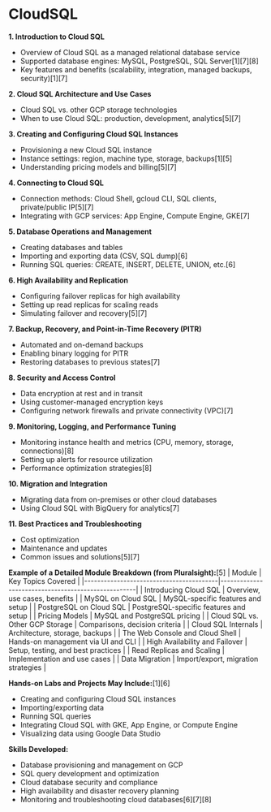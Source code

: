 # CloudSQL

**1. Introduction to Cloud SQL**
- Overview of Cloud SQL as a managed relational database service
- Supported database engines: MySQL, PostgreSQL, SQL Server[1][7][8]
- Key features and benefits (scalability, integration, managed backups, security)[1][7]

**2. Cloud SQL Architecture and Use Cases**
- Cloud SQL vs. other GCP storage technologies
- When to use Cloud SQL: production, development, analytics[5][7]

**3. Creating and Configuring Cloud SQL Instances**
- Provisioning a new Cloud SQL instance
- Instance settings: region, machine type, storage, backups[1][5]
- Understanding pricing models and billing[5][7]

**4. Connecting to Cloud SQL**
- Connection methods: Cloud Shell, gcloud CLI, SQL clients, private/public IP[5][7]
- Integrating with GCP services: App Engine, Compute Engine, GKE[7]

**5. Database Operations and Management**
- Creating databases and tables
- Importing and exporting data (CSV, SQL dump)[6]
- Running SQL queries: CREATE, INSERT, DELETE, UNION, etc.[6]

**6. High Availability and Replication**
- Configuring failover replicas for high availability
- Setting up read replicas for scaling reads
- Simulating failover and recovery[5][7]

**7. Backup, Recovery, and Point-in-Time Recovery (PITR)**
- Automated and on-demand backups
- Enabling binary logging for PITR
- Restoring databases to previous states[7]

**8. Security and Access Control**
- Data encryption at rest and in transit
- Using customer-managed encryption keys
- Configuring network firewalls and private connectivity (VPC)[7]

**9. Monitoring, Logging, and Performance Tuning**
- Monitoring instance health and metrics (CPU, memory, storage, connections)[8]
- Setting up alerts for resource utilization
- Performance optimization strategies[8]

**10. Migration and Integration**
- Migrating data from on-premises or other cloud databases
- Using Cloud SQL with BigQuery for analytics[7]

**11. Best Practices and Troubleshooting**
- Cost optimization
- Maintenance and updates
- Common issues and solutions[5][7]

**Example of a Detailed Module Breakdown (from Pluralsight):**[5]
| Module                                 | Key Topics Covered                                 |
|-----------------------------------------|----------------------------------------------------|
| Introducing Cloud SQL                   | Overview, use cases, benefits                      |
| MySQL on Cloud SQL                      | MySQL-specific features and setup                  |
| PostgreSQL on Cloud SQL                 | PostgreSQL-specific features and setup             |
| Pricing Models                          | MySQL and PostgreSQL pricing                       |
| Cloud SQL vs. Other GCP Storage         | Comparisons, decision criteria                     |
| Cloud SQL Internals                     | Architecture, storage, backups                     |
| The Web Console and Cloud Shell         | Hands-on management via UI and CLI                 |
| High Availability and Failover          | Setup, testing, and best practices                 |
| Read Replicas and Scaling               | Implementation and use cases                       |
| Data Migration                          | Import/export, migration strategies                |

**Hands-on Labs and Projects May Include:**[1][6]
- Creating and configuring Cloud SQL instances
- Importing/exporting data
- Running SQL queries
- Integrating Cloud SQL with GKE, App Engine, or Compute Engine
- Visualizing data using Google Data Studio

**Skills Developed:**
- Database provisioning and management on GCP
- SQL query development and optimization
- Cloud database security and compliance
- High availability and disaster recovery planning
- Monitoring and troubleshooting cloud databases[6][7][8]


